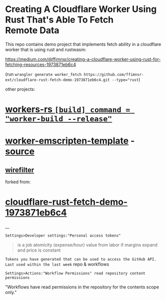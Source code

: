 # Creating A Cloudflare Worker Using Rust That's Able To Fetch Remote Data

This repo contains demo project that implements fetch ability in a cloudflare worker that is using rust and rustwasm:

https://medium.com/@ffimnsr/creating-a-cloudflare-worker-using-rust-for-fetching-resources-1973871eb6c4

(run `wrangler generate worker_fetch https://github.com/ffimnsr-ext/cloudflare-rust-fetch-demo-1973871eb6c4.git --type="rust`)

other projects:

# [workers-rs `[build] command = "worker-build --release"`](https://github.com/cloudflare/workers-rs/blob/main/worker-build/src/js/glue.js)

# [worker-emscripten-template](https://github.com/cloudflare/worker-emscripten-template) - [source](https://github.com/NickCarducci/mastercard-backbank/tree/maintenance/src/source)

## [wirefilter](https://github.com/cloudflare/wirefilter/blob/master/wasm/src/lib.rs)

forked from:

# [cloudflare-rust-fetch-demo-1973871eb6c4](https://github.com/ffimnsr-ext/cloudflare-rust-fetch-demo-1973871eb6c4/blob/master/Cargo.toml)

__

`Settings>Developer settings:"Personal access tokens"`

>is a job atomicity (expense/hour) value from labor if margins expand and price is constant

`Tokens you have generated that can be used to access the GitHub API. Last used within the last week` repo & workflows

`Settings>Actions:"Workflow Permissions" read repository content permissions`

"Workflows have read permissions in the repository for the contents scope only."
